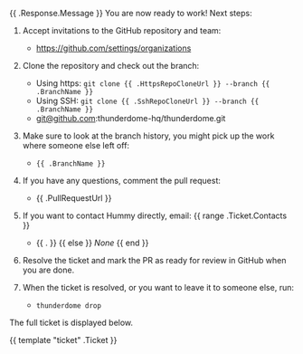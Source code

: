 {{ .Response.Message }}
You are now ready to work! Next steps:

1. Accept invitations to the GitHub repository and team:
    - https://github.com/settings/organizations
2. Clone the repository and check out the branch:
    - Using https: `git clone {{ .HttpsRepoCloneUrl }} --branch {{ .BranchName }}`
    - Using SSH: `git clone {{ .SshRepoCloneUrl }} --branch {{ .BranchName }}`
    - git@github.com:thunderdome-hq/thunderdome.git
3. Make sure to look at the branch history, you might pick up the work where someone else left off:
    - `{{ .BranchName }}`
4. If you have any questions, comment the pull request:
    -  {{ .PullRequestUrl }}
5. If you want to contact Hummy directly, email:
   {{ range .Ticket.Contacts }}
    - {{ . }}
     {{ else }}
     *None*
     {{ end }}

6. Resolve the ticket and mark the PR as ready for review in GitHub when you are done.
7. When the ticket is resolved, or you want to leave it to someone else, run:
    - `thunderdome drop`

The full ticket is displayed below.

{{ template "ticket" .Ticket }}
